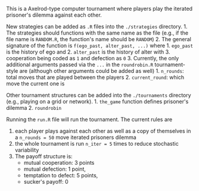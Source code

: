 This is a Axelrod-type computer tournament where players play the iterated prisoner's dilemma against each other. 

New strategies can be added as `.R` files into the `./strategies` directory. 
    1. The strategies should functions with the same name as the file (e.g., if the file name is `RANDOM.R`, the function's name should be `RANDOM`)
    2. The general signature of the function is `f(ego_past, alter_past, ...)` where
       1. `ego_past` is the history of ego and
       2. `alter_past` is the history of alter with
       3. cooperation being coded as `1` and defection as `0`
    3. Currently, the only additional arguments passed via the `...` in the `roundrobin.R` tournament-style are (although other arguments could be added as well) 
       1. `n_rounds`: total moves that are played between the players
       2. `current_round`: which move the current one is

Other tournament structures can be added into the `./tournaments` directory (e.g., playing on a grid or network). 
    1. `the_game` function defines prisoner's dilemma
    2. `roundrobin`

Running the `run.R` file will run the tournament. The current rules are

1. each player plays against each other as well as a copy of themselves in a `n_rounds = 50` move iterated prisoners dilemma
2. the whole tournament is run `n_iter = 5` times to reduce stochastic variability
3. The payoff structure is:
    - mutual cooperation: 3 points
    - mutual defection: 1 point,
    - temptation to defect: 5 points,
    - sucker's payoff: 0

